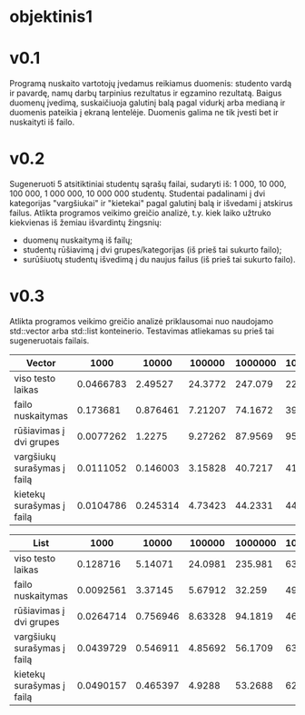 # objektinis1
# v0.1
Programą nuskaito vartotojų įvedamus reikiamus duomenis: studento vardą ir pavardę, namų darbų tarpinius rezultatus ir egzamino rezultatą. Baigus duomenų įvedimą, suskaičiuoja galutinį balą pagal vidurkį arba medianą ir duomenis pateikia į ekraną lentelėje. Duomenis galima ne tik įvesti bet ir nuskaityti iš failo.
# v0.2
Sugeneruoti 5 atsitiktiniai studentų sąrašų failai, sudaryti iš: 1 000, 10 000, 100 000, 1 000 000, 10 000 000 studentų. Studentai padalinami į dvi kategorijas "vargšiukai" ir "kietekai" pagal galutinį balą ir išvedami į atskirus failus. Atlikta programos veikimo greičio analizė, t.y. kiek laiko užtruko kiekvienas iš žemiau išvardintų žingsnių:
- duomenų nuskaitymą iš failų;
- studentų rūšiavimą į dvi grupes/kategorijas (iš prieš tai sukurto failo);
- surūšiuotų studentų išvedimą į du naujus failus (iš prieš tai sukurto failo).
# v0.3
Atlikta programos veikimo greičio analizė priklausomai nuo naudojamo std::vector arba std::list konteinerio. Testavimas atliekamas su prieš tai sugeneruotais failais.

| Vector      | 1000       | 10000      | 100000     | 1000000    | 10000000   |
|-------------|------------|------------|------------|------------|------------|
| viso testo laikas  | 0.0466783  | 2.49527    | 24.3772    | 247.079    | 2215.49    |
| failo nuskaitymas  | 0.173681   | 0.876461   | 7.21207    | 74.1672    | 396.269    |
| rūšiavimas į dvi grupes | 0.0077262  | 1.2275     | 9.27262    | 87.9569    | 955.315    |
| vargšiukų surašymas į failą  | 0.0111052  | 0.146003   | 3.15828    | 40.7217    | 415.666    |
| kietekų surašymas į failą  | 0.0104786  | 0.245314   | 4.73423    | 44.2331    | 448.243    |


| List       | 1000       | 10000      | 100000     | 1000000    | 10000000   |
|----------------|------------|------------|------------|------------|------------|
| viso testo laikas     | 0.128716   | 5.14071    | 24.0981    | 235.981    | 6393.04    |
| failo nuskaitymas | 0.0092561  | 3.37145    | 5.67912    | 32.259     | 495.206    |
| rūšiavimas į dvi grupes    | 0.0264714  | 0.756946   | 8.63328    | 94.1819    | 4632.75    |
| vargšiukų surašymas į failą     | 0.0439729  | 0.546911   | 4.85692    | 56.1709    | 639.43     |
| kietekų surašymas į failą     | 0.0490157  | 0.465397   | 4.9288     | 53.2688    | 625.654    |

